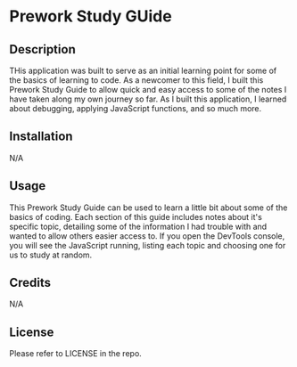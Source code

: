 # Prework Study GUide

## Description

THis application was built to serve as an initial learning point for some of the basics of learning to code. As a newcomer to this field, I built this Prework Study Guide to allow quick and easy access to some of the notes I have taken along my own journey so far. As I built this application, I learned about debugging, applying JavaScript functions, and so much more.

## Installation

N/A

## Usage

This Prework Study Guide can be used to learn a little bit about some of the basics of coding. Each section of this guide includes notes about it's specific topic, detailing some of the information I had trouble with and wanted to allow others easier access to. If you open the DevTools console, you will see the JavaScript running, listing each topic and choosing one for us to study at random.

## Credits

N/A

## License

Please refer to LICENSE in the repo.
